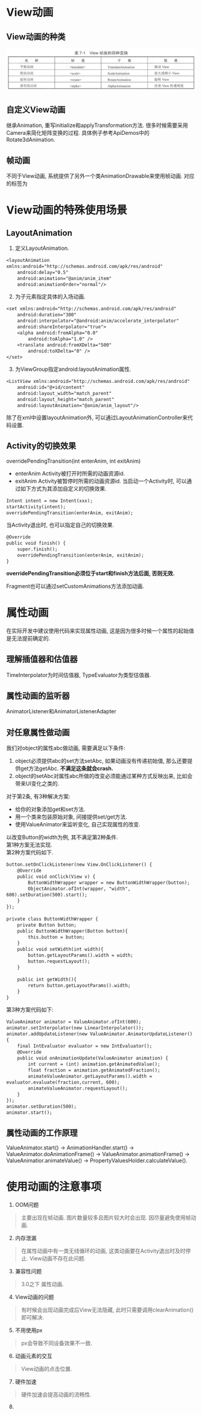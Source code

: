 # View动画
## View动画的种类
![image](https://raw.githubusercontent.com/weikano/NoteResources/master/3.png)

## 自定义View动画
继承Animation, 重写initialize和applyTransformation方法. 很多时候需要采用Camera来简化矩阵变换的过程. 具体例子参考ApiDemos中的Rotate3dAnimation. 

## 帧动画
不同于View动画, 系统提供了另外一个类AnimationDrawable来使用帧动画. 对应的标签为<animation-list>

# View动画的特殊使用场景
## LayoutAnimation
1. 定义LayoutAnimation.

```
<layoutAnimation xmlns:android="http://schemas.android.com/apk/res/android"
    android:delay="0.5"
    android:animation="@anim/anim_item"
    android:animationOrder="normal"/>
```

2. 为子元素指定具体的入场动画.

```
<set xmlns:android="http://schemas.android.com/apk/res/android"
    android:duration="300"
    android:interpolator="@android:anim/accelerate_interpolator"
    android:shareInterpolator="true">
    <alpha android:fromAlpha="0.0"
        android:toAlpha="1.0" />
    <translate android:fromXDelta="500"
        android:toXDelta="0" />
</set>
```

3. 为ViewGroup指定android:layoutAnimation属性.

```
<ListView xmlns:android="http://schemas.android.com/apk/res/android"
    android:id="@+id/content"
    android:layout_width="match_parent"
    android:layout_height="match_parent"
    android:layoutAnimation="@anim/anim_layout"/>
```
除了在xml中设置layoutAnimation外, 可以通过LayoutAnimationController来代码设置.

## Activity的切换效果
overridePendingTransition(int enterAnim, int exitAnim)
- enterAnim Activity被打开时所需的动画资源id.
- exitAnim Activity被暂停时所需的动画资源id.
当启动一个Activity时, 可以通过如下方式为其添加自定义的切换效果.

```
Intent intent = new Intent(xxx);
startActivity(intent);
overridePendingTransition(enterAnim, exitAnim);
```
当Activity退出时, 也可以指定自己的切换效果.

```
@Override
public void finish() {
    super.finish();
    overridePendingTransition(enterAnim, exitAnim);
}
```
**overridePendingTransition必须位于start和finish方法后面, 否则无效.**  
  
  
Fragment也可以通过setCustomAnimations方法添加动画.  

# 属性动画
在实际开发中建议使用代码来实现属性动画, 这是因为很多时候一个属性的起始值是无法提前确定的.

## 理解插值器和估值器
TimeInterpolator为时间估值器, TypeEvaluator为类型估值器.

## 属性动画的监听器
AnimatorListener和AnimatorListenerAdapter

## 对任意属性做动画
我们对object的属性abc做动画, 需要满足以下条件:
1. object必须提供abc的set方法setAbc, 如果动画没有传递初始值, 那么还要提供get方法getAbc. **不满足这条就会crash.**
2. object的setAbc对属性abc所做的改变必须能通过某种方式反映出来, 比如会带来UI变化之类的. 

对于第2条, 有3种解决方案:
- 给你的对象添加get和set方法.
- 用一个类来包装原始对象, 间接提供set/get方法.
- 使用ValueAnimator来监听变化, 自己实现属性的改变.

以改变Button的width为例, 其不满足第2种条件.  
第1种方案无法实现.  
第2种方案代码如下.

```
button.setOnClickListener(new View.OnClickListener() {
    @Override
    public void onClick(View v) {
        ButtonWidthWrapper wrapper = new ButtonWidthWrapper(button);
        ObjectAnimator.ofInt(wrapper, "width", 600).setDuration(500).start();
    }
});

private class ButtonWidthWrapper {
    private Button button;
    public ButtonWidthWrapper(Button button){
        this.button = button;
    }
    public void setWidth(int width){
        button.getLayoutParams().width = width;
        button.requestLayout();
    }

    public int getWidth(){
        return button.getLayoutParams().width;
    }
}
```  
第3种方案代码如下:

```
ValueAnimator animator = ValueAnimator.ofInt(600);
animator.setInterpolator(new LinearInterpolator());
animator.addUpdateListener(new ValueAnimator.AnimatorUpdateListener() {
    final IntEvaluator evaluator = new IntEvaluator();
    @Override
    public void onAnimationUpdate(ValueAnimator animation) {
        int current = (int) animation.getAnimatedValue();
        float fraction = animation.getAnimatedFraction();
        animateValueAnimator.getLayoutParams().width = evaluator.evaluate(fraction,current, 600);
        animateValueAnimator.requestLayout();
    }
});
animator.setDuration(500);
animator.start();
```

## 属性动画的工作原理
ValueAnimator.start() -> AnimationHandler.start() -> ValueAnimator.doAnimationFrame() -> ValueAnimator.animationFrame() -> ValueAnimatior.animateValue() -> PropertyValuesHolder.calculateValue(). 

# 使用动画的注意事项
1. OOM问题
> 主要出现在帧动画. 图片数量较多且图片较大时会出现. 因尽量避免使用帧动画. 
2. 内存泄漏
> 在属性动画中有一类无线循环的动画, 这类动画要在Activity退出时及时停止. View动画不存在此问题.
3. 兼容性问题
> 3.0之下 属性动画.
4. View动画的问题
> 有时候会出现动画完成后View无法隐藏, 此时只需要调用clearAnimation()即可解决. 
5. 不用使用px
> px会导致不同设备效果不一致.
6. 动画元素的交互
> View动画的点击位置.
7. 硬件加速
> 硬件加速会提高动画的流畅性.
8. 


